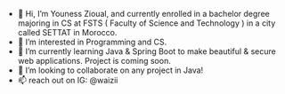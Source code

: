 - 👋 Hi, I’m Youness Zioual, and currently enrolled in a bachelor degree majoring in CS at FSTS ( Faculty of Science and Technology ) in a city called SETTAT in Morocco.
- 💞️ I’m interested in Programming and CS.
- 🌱 I’m currently learning Java & Spring Boot to make beautiful & secure web applications. Project is coming soon.
- 💞️ I’m looking to collaborate on any project in Java!
- 📫 reach out on IG: @waizii

<!---
uness7/uness7 is a ✨ special ✨ repository because its `README.md` (this file) appears on your GitHub profile.
You can click the Preview link to take a look at your changes.
--->
